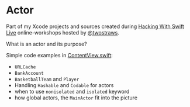 # Actor

Part of my Xcode projects and sources created during [Hacking With Swift Live](http://hackingwithswift.com/live) online-workshops hosted by [@twostraws](https://github.com/twostraws).

What is an actor and its purpose? 

Simple code examples in [ContentView.swift](Actor/ContentView.swift): 

- `URLCache`
- `BankAccount`
- `BasketballTeam` and `Player`
- Handling `Hashable` and `Codable` for actors
- when to use `nonisolated` and `isolated` keyword
- how global actors, the `MainActor` fit into the picture
